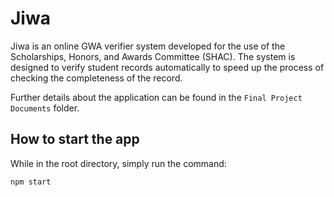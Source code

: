 # Jiwa
Jiwa is an online GWA verifier system developed for the use of the Scholarships, Honors, and Awards Committee (SHAC). The system is designed to verify student records automatically to speed up the process of checking the completeness of the record. 

Further details about the application can be found in the `Final Project Documents` folder.

## How to start the app
While in the root directory, simply run the command:
```
npm start
```
